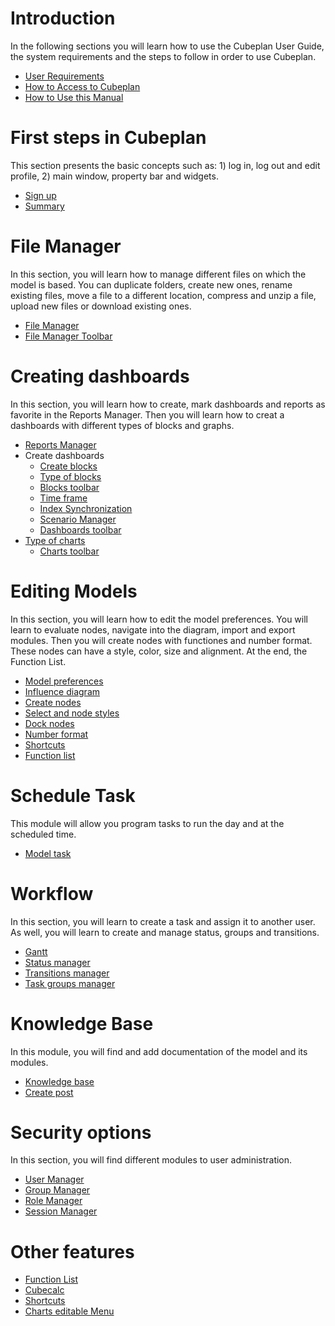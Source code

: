 # Introduction
In the following sections you will learn how to use the Cubeplan User Guide, the system requirements and the steps to follow in order to use Cubeplan.

-   [User Requirements ](Cubeplan/Introduction/Intro/#User-Requirements)
-   [How to Access to Cubeplan](Cubeplan/Introduction/Intro/#how-to-access-cubeplan)
-   [How to Use this Manual](Cubeplan/Introduction/Intro/#how-to-use-the-knowledge-base)

# First steps in Cubeplan  
This section presents the basic concepts such as: 1) log in, log out and edit profile, 2) main window, property bar and widgets.

-   [Sign up](/Cubeplan/Introduction/Sign%20up)
-   [Summary](/2-Summary)

# File Manager  
In this section, you will learn how to manage different files on which the model is based. You can duplicate folders, create new ones, rename existing files, move a file to a different location, compress and unzip a file, upload new files or download existing ones.

-   [File Manager](Cubeplan/2.%20Model%20Manager/File%20Manager/)
-   [File Manager Toolbar](Cubeplan/2.%20Model%20Manager/File%20Manager%20Toolbar/)

# Creating dashboards  
In this section, you will learn how to create, mark dashboards and reports as favorite in the Reports Manager. Then you will learn how to creat a dashboards with different types of blocks and graphs.

-   [Reports Manager](Cubeplan/3.%20Creating%20Dash/File%20Manager%20Toolbar/)
-   Create dashboards
    -   [Create blocks](http://www.cubeplat.com:8081/wiki/en/knowledge-base/create-blocks/)
    -   [Type of blocks](http://www.cubeplat.com:8081/wiki/en/knowledge-base/block-types/)
    -   [Blocks toolbar](http://www.cubeplat.com:8081/wiki/en/knowledge-base/blocks-toolbar/)
    -   [Time frame](http://www.cubeplat.com:8081/wiki/en/knowledge-base/time-frame-2/)
    -   [Index Synchronization](http://www.cubeplat.com:8081/wiki/en/knowledge-base/index-and-drilldown-drillup-synchronixation/)
    -   [Scenario Manager](http://www.cubeplat.com:8081/wiki/en/knowledge-base/scenario-manager-2/)
    -   [Dashboards toolbar](http://www.cubeplat.com:8081/wiki/en/knowledge-base/dashboard-toolbar-2/)
-   [Type of charts](http://www.cubeplat.com:8081/wiki/en/knowledge-base/types-of-charts/)
    -   [Charts toolbar](http://www.cubeplat.com:8081/wiki/en/knowledge-base/charts-toolbar/)

# Editing Models  
In this section, you will learn how to edit the model preferences. You will learn to evaluate nodes, navigate into the diagram, import and export modules. Then you will create nodes with functiones and number format. These nodes can have a style, color, size and alignment. At the end, the Function List.  

-   [Model preferences](http://www.cubeplat.com:8081/wiki/en/knowledge-base/model-preferences/)
-   [Influence diagram](http://www.cubeplat.com:8081/wiki/en/knowledge-base/influence-diagram/)
-   [Create nodes](http://www.cubeplat.com:8081/wiki/en/knowledge-base/create-nodes/)
-   [Select and node styles](http://www.cubeplat.com:8081/wiki/en/knowledge-base/select-node-styles/)
-   [Dock nodes](http://www.cubeplat.com:8081/wiki/en/knowledge-base/dock-nodes/)
-   [Number format](http://www.cubeplat.com:8081/wiki/en/knowledge-base/number-format-2/)
-   [Shortcuts](http://www.cubeplat.com:8081/wiki/en/knowledge-base/shortcuts-2/)
-   [Function list](http://www.cubeplat.com:8081/wiki/en/knowledge-base/function-list/)

# Schedule Task  
This module will allow you program tasks to run the day and at the scheduled time.

-   [Model task](http://www.cubeplat.com:8081/wiki/en/knowledge-base/model-tasks/)

# Workflow  
In this section, you will learn to create a task and assign it to another user. As well, you will learn to create and manage status, groups and transitions.

-   [Gantt](http://www.cubeplat.com:8081/wiki/en/knowledge-base/gantt-2/)
-   [Status manager](http://www.cubeplat.com:8081/wiki/en/knowledge-base/status-manager/)
-   [Transitions manager](http://www.cubeplat.com:8081/wiki/en/knowledge-base/transitions-manager/)
-   [Task groups manager](http://www.cubeplat.com:8081/wiki/en/knowledge-base/task-group-manager/)

# Knowledge Base  
In this module, you will find and add documentation of the model and its modules.

-   [Knowledge base](http://www.cubeplat.com:8081/wiki/en/knowledge-base/knowledge-base-2/)
-   [Create post](http://www.cubeplat.com:8081/wiki/en/knowledge-base/new-post/)

# Security options  
In this section, you will find different modules to user administration.

-   [User Manager](http://www.cubeplat.com:8081/wiki/en/knowledge-base/user-manager-2/)
-   [Group Manager](http://www.cubeplat.com:8081/wiki/en/knowledge-base/group-manager-2/)
-   [Role Manager](http://www.cubeplat.com:8081/wiki/en/knowledge-base/role-manager-2/)
-   [Session Manager](http://www.cubeplat.com:8081/wiki/en/knowledge-base/session-manager-2/)

# Other features
-   [Function List](http://www.cubeplat.com:8081/wiki/en/knowledge-base/function-list/)
-   [Cubecalc](http://www.cubeplat.com:8081/wiki/en/knowledge-base/cubecalc-installation-2/)
-   [Shortcuts](http://www.cubeplat.com:8081/wiki/en/knowledge-base/shortcuts-2/)
-   [Charts editable Menu](http://www.cubeplat.com:8081/wiki/en/knowledge-base/charts-editable-menu/)

<!--stackedit_data:
eyJoaXN0b3J5IjpbLTEyODg2Mjc3MzMsLTE2ODQxMzIwODksLT
E1NjU5ODIxMjAsLTEzNzUzNTU0Niw4MDIwMTIyMjgsMjA5MTY5
MTY2MCwtNTM3ODY1NF19
-->